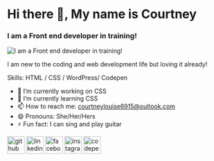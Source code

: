 # Hi there 👋, My name is Courtney
### I am a Front end developer in training!
![I am a Front end developer in training!](https://arturssmirnovs.github.io/github-profile-readme-generator/images/banner.png)

I am new to the coding and web development life but loving it already!

Skills: HTML / CSS / WordPress/ Codepen 

- 🔭 I’m currently working on CSS 
- 🌱 I’m currently learning CSS 
- 📫 How to reach me: courtneylouise6915@outlook.com 
- 😄 Pronouns: She/Her/Hers 
- ⚡ Fun fact: I can sing and play guitar 


[<img src='https://cdn.jsdelivr.net/npm/simple-icons@3.0.1/icons/github.svg' alt='github' height='40'>](https://github.com/courtney1221)  [<img src='https://cdn.jsdelivr.net/npm/simple-icons@3.0.1/icons/linkedin.svg' alt='linkedin' height='40'>](https://www.linkedin.com/in/https://www.linkedin.com/in/courtney-jones-78a11315a//)  [<img src='https://cdn.jsdelivr.net/npm/simple-icons@3.0.1/icons/facebook.svg' alt='facebook' height='40'>](https://www.facebook.com/https://www.facebook.com/profile.php?id=100043130643143)  [<img src='https://cdn.jsdelivr.net/npm/simple-icons@3.0.1/icons/instagram.svg' alt='instagram' height='40'>](https://www.instagram.com/court_j_1296/)  [<img src='https://cdn.jsdelivr.net/npm/simple-icons@3.0.1/icons/codepen.svg' alt='codepen' height='40'>](https://codepen.io/https://codepen.io/Courtney1221)  
